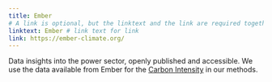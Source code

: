 ```yaml
---
title: Ember
# A link is optional, but the linktext and the link are required together
linktext: Ember # link text for link
link: https://ember-climate.org/
---
```


Data insights into the power sector, openly published and accessible. We use the data available from Ember for the [Carbon Intensity](/resources/glossary#carbon-intensity) in our methods.